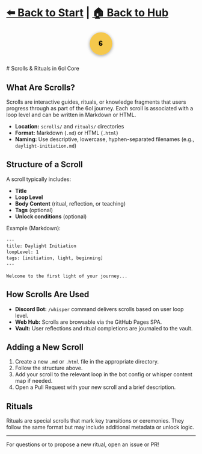 # [⬅️ Back to Start](../README.md) | [🏠 Back to Hub](../index.html)

<div align="center" style="margin:1.5rem 0;">
	<img src="../IMG_3069.png" alt="6ol Logo" width="60" style="border-radius:50%;box-shadow:0 2px 8px #0006;">
</div>
# Scrolls & Rituals in 6ol Core

## What Are Scrolls?
Scrolls are interactive guides, rituals, or knowledge fragments that users progress through as part of the 6ol journey. Each scroll is associated with a loop level and can be written in Markdown or HTML.

- **Location:** `scrolls/` and `rituals/` directories
- **Format:** Markdown (`.md`) or HTML (`.html`)
- **Naming:** Use descriptive, lowercase, hyphen-separated filenames (e.g., `daylight-initiation.md`)

## Structure of a Scroll
A scroll typically includes:
- **Title**
- **Loop Level**
- **Body Content** (ritual, reflection, or teaching)
- **Tags** (optional)
- **Unlock conditions** (optional)

Example (Markdown):
```
---
title: Daylight Initiation
loopLevel: 1
tags: [initiation, light, beginning]
---

Welcome to the first light of your journey...
```

## How Scrolls Are Used
- **Discord Bot:** `/whisper` command delivers scrolls based on user loop level.
- **Web Hub:** Scrolls are browsable via the GitHub Pages SPA.
- **Vault:** User reflections and ritual completions are journaled to the vault.

## Adding a New Scroll
1. Create a new `.md` or `.html` file in the appropriate directory.
2. Follow the structure above.
3. Add your scroll to the relevant loop in the bot config or whisper content map if needed.
4. Open a Pull Request with your new scroll and a brief description.

## Rituals
Rituals are special scrolls that mark key transitions or ceremonies. They follow the same format but may include additional metadata or unlock logic.

---

For questions or to propose a new ritual, open an issue or PR!
